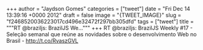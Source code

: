 
+++
author = "Jaydson Gomes"
categories = ["tweet"]
date = "Fri Dec 14 13:39:16 +0000 2012"
draft = false
image = "{TWEET_IMAGE}"
slug = "f2468520036223017cd496e32472f297bb305dfd"
tags = ["tweet"]
title = """RT @braziljs: BrazilJS We..."""
+++
RT @braziljs: BrazilJS Weekly #17 - Seleção semanal que reúne as novidades sobre o desenvolvimento Web no Brasil - http://t.co/RvaszGVL
